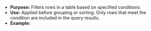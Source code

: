 - **Purpose:** Filters rows in a table based on specified conditions.
- **Use:** Applied before grouping or sorting. Only rows that meet the condition are included in the query results.
- **Example:**